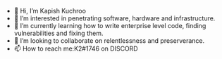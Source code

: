- 👋 Hi, I’m Kapish Kuchroo
- 👀 I’m interested in penetrating software, hardware and infrastructure.
- 🌱 I’m currently learning how to write enterprise level code, finding vulnerabilities and fixing them.
- 💞️ I’m looking to collaborate on relentlessness and preserverance.
- 📫 How to reach me:K2#1746   on DISCORD

<!---
K2-cyber/K2-cyber is a ✨ special ✨ repository because its `README.md` (this file) appears on your GitHub profile.
You can click the Preview link to take a look at your changes.
--->
